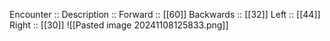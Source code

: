 Encounter :: 
Description :: 
Forward :: [[60]]
Backwards :: [[32]]
Left :: [[44]]
Right :: [[30]]
![[Pasted image 20241108125833.png]]